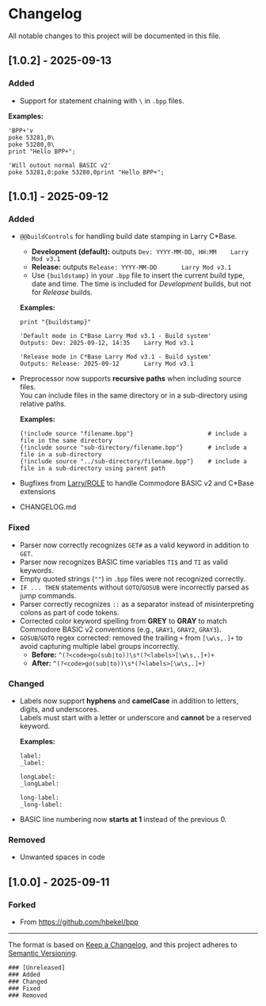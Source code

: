 # Changelog
All notable changes to this project will be documented in this file.


## [1.0.2] - 2025-09-13
### Added
- Support for statement chaining with `\` in `.bpp` files.

**Examples:**
  ```basic
  'BPP+'v
  poke 53281,0\
  poke 53280,0\
  print "Hello BPP+";

  'Will outout normal BASIC v2'
  poke 53281,0:poke 53280,0print "Hello BPP+";
  ```

## [1.0.1] - 2025-09-12
### Added
- `@@buildControls` for handling build date stamping in Larry C\*Base.
  - **Development (default):** outputs `Dev: YYYY-MM-DD, HH:MM    Larry Mod v3.1`
  - **Release:** outputs `Release: YYYY-MM-DD       Larry Mod v3.1`
  - Use `{buildstamp}` in your `.bpp` file to insert the current build type, date and time. The time is included for _Development_ builds, but not for _Release_ builds.

  **Examples:**
  ```basic
  print "{buildstamp}"

  'Default mode in C*Base Larry Mod v3.1 - Build system'
  Outputs: Dev: 2025-09-12, 14:35    Larry Mod v3.1

  'Release mode in C*Base Larry Mod v3.1 - Build system'
  Outputs: Release: 2025-09-12       Larry Mod v3.1
  ```
- Preprocessor now supports **recursive paths** when including source files.  
  You can include files in the same directory or in a sub-directory using relative paths.

  **Examples:**
    ```basic
    {!include source "filename.bpp"}                     # include a file in the same directory
    {!include source "sub-directory/filename.bpp"}       # include a file in a sub-directory
    {!include source "../sub-directory/filename.bpp"}    # include a file in a sub-directory using parent path
    ```

- Bugfixes from [Larry/ROLE](https://github.com/cbmbas) to handle Commodore BASIC v2 and C\*Base extensions
- CHANGELOG.md

### Fixed
- Parser now correctly recognizes `GET#` as a valid keyword in addition to `GET`.
- Parser now recognizes BASIC time variables `TI$` and `TI` as valid keywords.
- Empty quoted strings (`""`) in `.bpp` files were not recognized correctly.
- `IF ... THEN` statements without `GOTO`/`GOSUB` were incorrectly parsed as jump commands.
- Parser correctly recognizes `::` as a separator instead of misinterpreting colons as part of code tokens.
- Corrected color keyword spelling from **GREY** to **GRAY** to match Commodore BASIC v2 conventions (e.g., `GRAY1`, `GRAY2`, `GRAY3`).
- `GOSUB`/`GOTO` regex corrected: removed the trailing `+` from `[\w\s,.]+` to avoid capturing multiple label groups incorrectly.
  - **Before:** `^(?<code>go(sub|to))\s*(?<labels>[\w\s,.]+)+`
  - **After:**  `^(?<code>go(sub|to))\s*(?<labels>[\w\s,.]+)`

### Changed
- Labels now support **hyphens** and **camelCase** in addition to letters, digits, and underscores.  
  Labels must start with a letter or underscore and **cannot** be a reserved keyword.

  **Examples:**
  ```basic
  label:
  _label:

  longLabel:
  _longLabel:

  long-label:
  _long-label:
  ```

- BASIC line numbering now **starts at 1** instead of the previous 0.

### Removed
- Unwanted spaces in code

## [1.0.0] - 2025-09-11
### Forked
- From https://github.com/hbekel/bpp

---

The format is based on [Keep a Changelog](https://keepachangelog.com/en/1.1.0/),
and this project adheres to [Semantic Versioning](https://semver.org/spec/v2.0.0.html).

```
### [Unreleased]
### Added
### Changed
### Fixed
### Removed
```